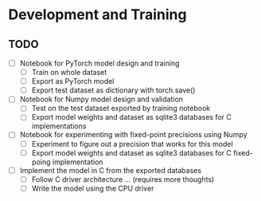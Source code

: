 # Development and Training

## TODO

- [ ] Notebook for PyTorch model design and training
    - [ ] Train on whole dataset
    - [ ] Export as PyTorch model
    - [ ] Export test dataset as dictionary with torch.save()
- [ ] Notebook for Numpy model design and validation
    - [ ] Test on the test dataset exported by training notebook
    - [ ] Export model weights and dataset as sqlite3 databases for C implementations
- [ ] Notebook for experimenting with fixed-point precisions using Numpy
    - [ ] Experiment to figure out a precision that works for this model
    - [ ] Export model weights and dataset as sqlite3 databases for C fixed-poing implementation
- [ ] Implement the model in C from the exported databases
    - [ ] Follow C driver architecture ... (requires more thoughts)
    - [ ] Write the model using the CPU driver

